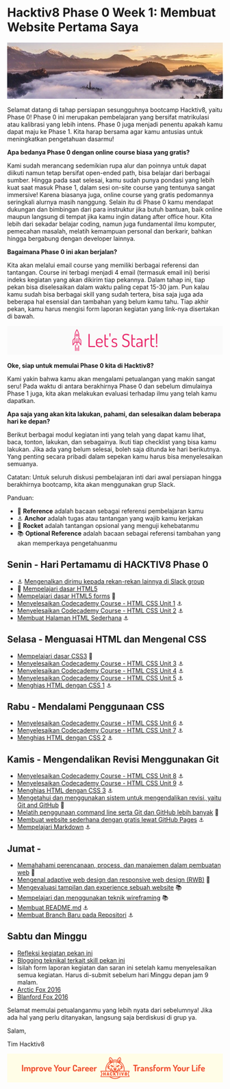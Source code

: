 # Hacktiv8 Phase 0 Week 1: Membuat Website Pertama Saya

![Header](assets/header-w1.jpg)

Selamat datang di tahap persiapan sesungguhnya bootcamp Hacktiv8, yaitu Phase 0! Phase 0 ini merupakan pembelajaran yang bersifat matrikulasi atau kalibrasi yang lebih intens. Phase 0 juga menjadi penentu apakah kamu dapat maju ke Phase 1. Kita harap bersama agar kamu antusias untuk meningkatkan pengetahuan dasarmu!

**Apa bedanya Phase 0 dengan online course biasa yang gratis?**

Kami sudah merancang sedemikian rupa alur dan poinnya untuk dapat diikuti namun tetap bersifat open-ended path, bisa belajar dari berbagai sumber. Hingga pada saat selesai, kamu sudah punya pondasi yang lebih kuat saat masuk Phase 1, dalam sesi on-site course yang tentunya sangat immersive! Karena biasanya juga, online course yang gratis pedomannya seringkali alurnya masih nanggung. Selain itu di Phase 0 kamu mendapat dukungan dan bimbingan dari para instruktur jika butuh bantuan, baik online maupun langsung di tempat jika kamu ingin datang after office hour. Kita lebih dari sekadar belajar coding, namun juga fundamental ilmu komputer, pemecahan masalah, melatih kemampuan personal dan berkarir, bahkan hingga bergabung dengan developer lainnya.

**Bagaimana Phase 0 ini akan berjalan?**

Kita akan melalui email course yang memiliki berbagai referensi dan tantangan. Course ini terbagi menjadi 4 email (termasuk email ini) berisi indeks kegiatan yang akan dikirim tiap pekannya. Dalam tahap ini, tiap pekan bisa diselesaikan dalam waktu paling cepat 15-30 jam. Pun kalau kamu sudah bisa berbagai skill yang sudah tertera, bisa saja juga ada beberapa hal esensial dan tambahan yang belum kamu tahu. Tiap akhir pekan, kamu harus mengisi form laporan kegiatan yang link-nya disertakan di bawah.

![Let's start!](assets/start.png)

**Oke, siap untuk memulai Phase 0 kita di Hacktiv8?**

Kami yakin bahwa kamu akan mengalami petualangan yang makin sangat seru! Pada waktu di antara berakhirnya Phase 0 dan sebelum dimulainya Phase 1 juga, kita akan melakukan evaluasi terhadap ilmu yang telah kamu dapatkan.

**Apa saja yang akan kita lakukan, pahami, dan selesaikan dalam beberapa hari ke depan?**

Berikut berbagai modul kegiatan inti yang telah yang dapat kamu lihat, baca, tonton, lakukan, dan sebagainya. Ikuti tiap checklist yang bisa kamu lakukan. Jika ada yang belum selesai, boleh saja ditunda ke hari berikutnya. Yang penting secara pribadi dalam sepekan kamu harus bisa menyelesaikan semuanya.

Catatan: Untuk seluruh diskusi pembelajaran inti dari awal persiapan hingga berakhirnya bootcamp, kita akan menggunakan grup Slack.

Panduan:
- :notebook_with_decorative_cover: **Reference** adalah bacaan sebagai referensi pembelajaran kamu
- :anchor: **Anchor** adalah tugas atau tantangan yang wajib kamu kerjakan
- :rocket: **Rocket** adalah tantangan opsional yang menguji kehebatanmu
- :books: **Optional Reference** adalah bacaan sebagai referensi tambahan yang akan memperkaya pengetahuanmu

## Senin - Hari Pertamamu di HACKTIV8 Phase 0

- :anchor:
[Mengenalkan dirimu kepada rekan-rekan lainnya di Slack  group](https://github.com/hacktiv8/phase-0-activities/blob/master/modules/introduce-yourself.md)
- :notebook_with_decorative_cover:
[Mempelajari dasar HTML5](https://github.com/hacktiv8/phase-0-activities/blob/master/modules/html5-basics.md)
-  [Mempelajari dasar HTML5 forms](https://github.com/hacktiv8/phase-0-activities/blob/master/modules/html5-forms-basics.md)
:notebook_with_decorative_cover:
-  [Menyelesaikan Codecademy Course - HTML CSS Unit 1](https://www.codecademy.com/learn/learn-html-css)
:anchor:
-  [Menyelesaikan Codecademy Course - HTML CSS Unit 2](https://www.codecademy.com/learn/learn-html-css)
:anchor:
-  [Membuat Halaman HTML Sederhana](https://github.com/hacktiv8/phase-0-activities/blob/master/modules/introduce-yourself.md)
:anchor:

## Selasa - Menguasai HTML dan Mengenal CSS

-  [Mempelajari dasar CSS3](https://github.com/hacktiv8/phase-0-activities/blob/master/modules/css3-basics.md)
:notebook_with_decorative_cover:
-  [Menyelesaikan Codecademy Course - HTML CSS Unit 3](https://www.codecademy.com/learn/learn-html-css)
:anchor:
-  [Menyelesaikan Codecademy Course - HTML CSS Unit 4](https://www.codecademy.com/learn/learn-html-css)
:anchor:
-  [Menyelesaikan Codecademy Course - HTML CSS Unit 5](https://www.codecademy.com/learn/learn-html-css)
:anchor:
-  [Menghias HTML dengan CSS 1](https://github.com/hacktiv8/phase-0-activities/blob/master/modules/introduce-yourself.md)
:anchor:

## Rabu - Mendalami Penggunaan CSS

-  [Menyelesaikan Codecademy Course - HTML CSS Unit 6](https://www.codecademy.com/learn/learn-html-css)
:anchor:
-  [Menyelesaikan Codecademy Course - HTML CSS Unit 7](https://www.codecademy.com/learn/learn-html-css)
:anchor:
-  [Menghias HTML dengan CSS 2](https://github.com/hacktiv8/phase-0-activities/blob/master/modules/introduce-yourself.md)
:anchor:


## Kamis - Mengendalikan Revisi Menggunakan Git
-  [Menyelesaikan Codecademy Course - HTML CSS Unit 8](https://www.codecademy.com/learn/learn-html-css)
:anchor:
-  [Menyelesaikan Codecademy Course - HTML CSS Unit 9](https://www.codecademy.com/learn/learn-html-css)
:anchor:
-  [Menghias HTML dengan CSS 3](https://github.com/hacktiv8/phase-0-activities/blob/master/modules/introduce-yourself.md)
:anchor:
-  [Mengetahui dan menggunakan sistem untuk mengendalikan revisi, yaitu Git and GitHub](https://github.com/hacktiv8/phase-0-activities/blob/master/modules/git-github-basics.md)
:notebook_with_decorative_cover:
-  [Melatih penggunaan command line serta Git dan GitHub lebih banyak](https://github.com/hacktiv8/phase-0-activities/blob/master/modules/cli-git-github-practice.md)
:notebook_with_decorative_cover:
-  [Membuat website sederhana dengan gratis lewat GitHub Pages](https://github.com/hacktiv8/phase-0-activities/blob/master/modules/github-pages.md)
:anchor:
-  [Mempelajari Markdown](https://github.com/hacktiv8/phase-0-activities/blob/master/modules/markdown.md)
:anchor:

## Jumat -

-  [Memahahami perencanaan, process, dan manajemen dalam pembuatan web](https://github.com/hacktiv8/phase-0-activities/blob/master/modules/web-dev-process.md)
:notebook_with_decorative_cover:
-  [Mengenal adaptive web design dan responsive web design (RWB)](https://github.com/hacktiv8/phase-0-activities/blob/master/modules/web-design.md)
:notebook_with_decorative_cover:
-  [Mengevaluasi tampilan dan experience sebuah website](https://github.com/hacktiv8/phase-0-activities/blob/master/modules/web-evaluation.md)
:books:
-  [Mempelajari dan menggunakan teknik wireframing](https://github.com/hacktiv8/phase-0-activities/blob/master/modules/wireframing.md)
:books:
-  [Membuat README.md](https://github.com/hacktiv8/phase-0-activities/blob/master/modules/markdown.md)
:anchor:
-  [Membuat Branch Baru pada Repositori](https://github.com/hacktiv8/phase-0-activities/blob/master/modules/markdown.md)
:anchor:

## Sabtu dan Minggu

-  [Refleksi kegiatan pekan ini](https://github.com/hacktiv8/phase-0-activities/blob/master/modules/reflection.md)
-  [Blogging teknikal terkait skill pekan ini](https://github.com/hacktiv8/phase-0-activities/blob/master/modules/blog.md)
-  Isilah form laporan kegiatan dan saran ini setelah kamu menyelesaikan semua kegiatan. Harus di-submit sebelum hari Minggu depan jam 9 malam.
  - [Arctic Fox 2016](https://airtable.com/shrZq6ybnMIuQju4A)
  - [Blanford Fox 2016](https://airtable.com/shr1RF7TJyJiAp7mO)

Selamat memulai petualanganmu yang lebih nyata dari sebelumnya! Jika ada hal yang perlu ditanyakan, langsung saja berdiskusi di grup ya.

Salam,

Tim Hacktiv8

![Hacktiv8 Banner](assets/banner.png)
